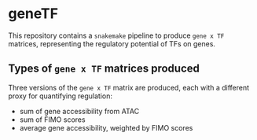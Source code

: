 # geneTF

This repository contains a `snakemake` pipeline to produce `gene x TF` matrices, representing the regulatory potential of TFs on genes.

## Types of `gene x TF` matrices produced

Three versions of the `gene x TF` matrix are produced, each with a different proxy for quantifying regulation:

* sum of gene accessibility from ATAC
* sum of FIMO scores
* average gene accessibility, weighted by FIMO scores
